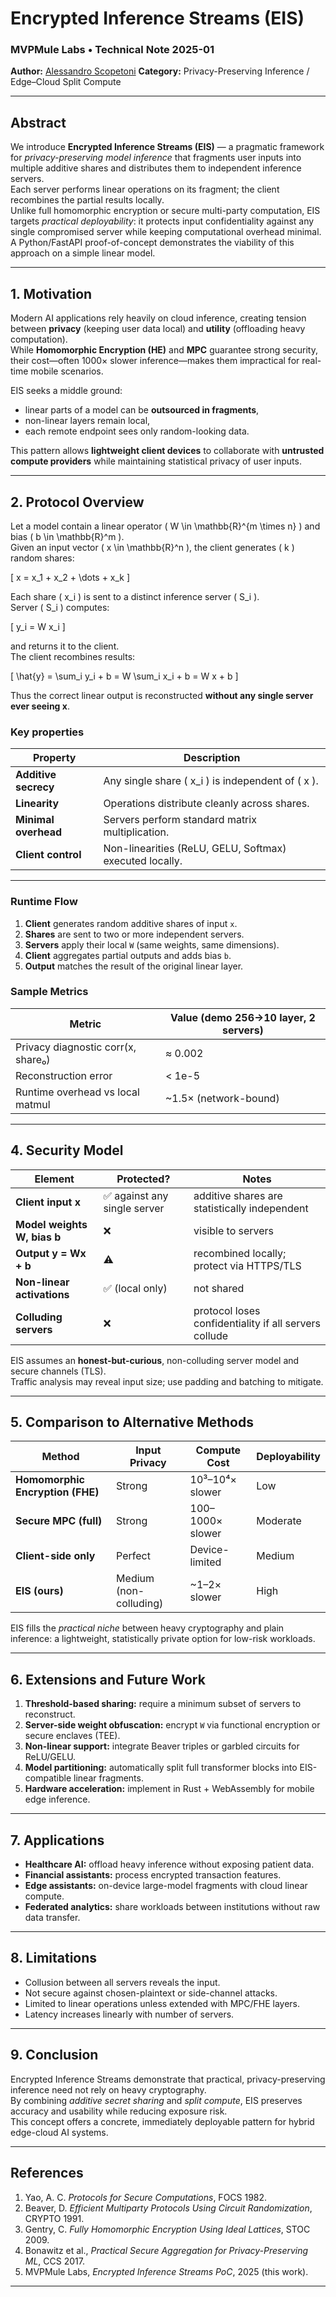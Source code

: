 # Encrypted Inference Streams (EIS)
### MVPMule Labs • Technical Note 2025-01  
**Author:** [Alessandro Scopetoni](https://callthecto.com) 
**Category:** Privacy-Preserving Inference / Edge–Cloud Split Compute  

---

## Abstract
We introduce **Encrypted Inference Streams (EIS)** — a pragmatic framework for *privacy-preserving model inference* that fragments user inputs into multiple additive shares and distributes them to independent inference servers.  
Each server performs linear operations on its fragment; the client recombines the partial results locally.  
Unlike full homomorphic encryption or secure multi-party computation, EIS targets *practical deployability*: it protects input confidentiality against any single compromised server while keeping computational overhead minimal.  
A Python/FastAPI proof-of-concept demonstrates the viability of this approach on a simple linear model.

---

## 1. Motivation
Modern AI applications rely heavily on cloud inference, creating tension between **privacy** (keeping user data local) and **utility** (offloading heavy computation).  
While **Homomorphic Encryption (HE)** and **MPC** guarantee strong security, their cost—often 1000× slower inference—makes them impractical for real-time mobile scenarios.

EIS seeks a middle ground:
- linear parts of a model can be **outsourced in fragments**,  
- non-linear layers remain local,  
- each remote endpoint sees only random-looking data.

This pattern allows **lightweight client devices** to collaborate with **untrusted compute providers** while maintaining statistical privacy of user inputs.

---

## 2. Protocol Overview

Let a model contain a linear operator \( W \in \mathbb{R}^{m \times n} \) and bias \( b \in \mathbb{R}^m \).  
Given an input vector \( x \in \mathbb{R}^n \), the client generates \( k \) random shares:

\[
x = x_1 + x_2 + \dots + x_k
\]

Each share \( x_i \) is sent to a distinct inference server \( S_i \).  
Server \( S_i \) computes:

\[
y_i = W x_i
\]

and returns it to the client.  
The client recombines results:

\[
\hat{y} = \sum_i y_i + b = W \sum_i x_i + b = W x + b
\]

Thus the correct linear output is reconstructed **without any single server ever seeing x**.

### Key properties
| Property | Description |
|-----------|--------------|
| **Additive secrecy** | Any single share \( x_i \) is independent of \( x \). |
| **Linearity** | Operations distribute cleanly across shares. |
| **Minimal overhead** | Servers perform standard matrix multiplication. |
| **Client control** | Non-linearities (ReLU, GELU, Softmax) executed locally. |

---

### Runtime Flow
1. **Client** generates random additive shares of input `x`.  
2. **Shares** are sent to two or more independent servers.  
3. **Servers** apply their local `W` (same weights, same dimensions).  
4. **Client** aggregates partial outputs and adds bias `b`.  
5. **Output** matches the result of the original linear layer.

### Sample Metrics
| Metric | Value (demo 256→10 layer, 2 servers) |
|--------|--------------------------------------|
| Privacy diagnostic corr(x, share₀) | ≈ 0.002 |
| Reconstruction error | < 1e-5 |
| Runtime overhead vs local matmul | ~1.5× (network-bound) |

---

## 4. Security Model

| Element | Protected? | Notes |
|----------|-------------|------|
| **Client input x** | ✅ against any single server | additive shares are statistically independent |
| **Model weights W, bias b** | ❌ | visible to servers |
| **Output y = Wx + b** | ⚠️ | recombined locally; protect via HTTPS/TLS |
| **Non-linear activations** | ✅ (local only) | not shared |
| **Colluding servers** | ❌ | protocol loses confidentiality if all servers collude |

EIS assumes an **honest-but-curious**, non-colluding server model and secure channels (TLS).  
Traffic analysis may reveal input size; use padding and batching to mitigate.

---

## 5. Comparison to Alternative Methods

| Method | Input Privacy | Compute Cost | Deployability |
|---------|----------------|---------------|----------------|
| **Homomorphic Encryption (FHE)** | Strong | 10³–10⁴× slower | Low |
| **Secure MPC (full)** | Strong | 100–1000× slower | Moderate |
| **Client-side only** | Perfect | Device-limited | Medium |
| **EIS (ours)** | Medium (non-colluding) | ~1–2× slower | High |

EIS fills the *practical niche* between heavy cryptography and plain inference: a lightweight, statistically private option for low-risk workloads.

---

## 6. Extensions and Future Work
1. **Threshold-based sharing:** require a minimum subset of servers to reconstruct.  
2. **Server-side weight obfuscation:** encrypt `W` via functional encryption or secure enclaves (TEE).  
3. **Non-linear support:** integrate Beaver triples or garbled circuits for ReLU/GELU.  
4. **Model partitioning:** automatically split full transformer blocks into EIS-compatible linear fragments.  
5. **Hardware acceleration:** implement in Rust + WebAssembly for mobile edge inference.

---

## 7. Applications
- **Healthcare AI:** offload heavy inference without exposing patient data.  
- **Financial assistants:** process encrypted transaction features.  
- **Edge assistants:** on-device large-model fragments with cloud linear compute.  
- **Federated analytics:** share workloads between institutions without raw data transfer.

---

## 8. Limitations
- Collusion between all servers reveals the input.  
- Not secure against chosen-plaintext or side-channel attacks.  
- Limited to linear operations unless extended with MPC/FHE layers.  
- Latency increases linearly with number of servers.

---

## 9. Conclusion
Encrypted Inference Streams demonstrate that practical, privacy-preserving inference need not rely on heavy cryptography.  
By combining *additive secret sharing* and *split compute*, EIS preserves accuracy and usability while reducing exposure risk.  
This concept offers a concrete, immediately deployable pattern for hybrid edge-cloud AI systems.

---

## References
1. Yao, A. C. *Protocols for Secure Computations*, FOCS 1982.  
2. Beaver, D. *Efficient Multiparty Protocols Using Circuit Randomization*, CRYPTO 1991.  
3. Gentry, C. *Fully Homomorphic Encryption Using Ideal Lattices*, STOC 2009.  
4. Bonawitz et al., *Practical Secure Aggregation for Privacy-Preserving ML*, CCS 2017.  
5. MVPMule Labs, *Encrypted Inference Streams PoC*, 2025 (this work).

---

